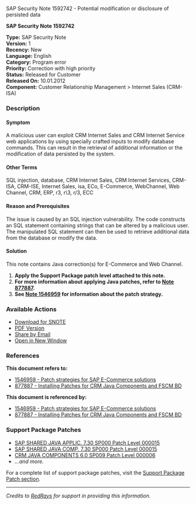 SAP Security Note 1592742 - Potential modification or disclosure of persisted data

**SAP Security Note 1592742**

**Type:** SAP Security Note  
**Version:** 1  
**Recency:** New  
**Language:** English  
**Category:** Program error  
**Priority:** Correction with high priority  
**Status:** Released for Customer  
**Released On:** 10.01.2012  
**Component:** Customer Relationship Management > Internet Sales (CRM-ISA)

### Description

#### Symptom
A malicious user can exploit CRM Internet Sales and CRM Internet Service web applications by using specially crafted inputs to modify database commands. This can result in the retrieval of additional information or the modification of data persisted by the system.

#### Other Terms
SQL injection, database, CRM Internet Sales, CRM Internet Services, CRM-ISA, CRM-ISE, Internet Sales, isa, ECo, E-Commerce, WebChannel, Web Channel, CRM, ERP, r3, r\3, r/3, ECC

#### Reason and Prerequisites
The issue is caused by an SQL injection vulnerability. The code constructs an SQL statement containing strings that can be altered by a malicious user. The manipulated SQL statement can then be used to retrieve additional data from the database or modify the data.

#### Solution
This note contains Java correction(s) for E-Commerce and Web Channel.

1. **Apply the Support Package patch level attached to this note.**
2. **For more information about applying Java patches, refer to [Note 877887](https://me.sap.com/notes/877887).**
3. **See [Note 1546959](https://me.sap.com/notes/1546959) for information about the patch strategy.**

### Available Actions
- [Download for SNOTE](https://notesdownloads.sap.com/note/0040000017249542017)
- [PDF Version](https://userapps.support.sap.com/sap/support/sfm/notes/print/0001592742?language=en-US&token=9A1E1B6336779D534BD3D5CFF894B443)
- [Share by Email](https://me.sap.com/notes/0001592742)
- [Open in New Window](https://me.sap.com/notes/0001592742)

### References

**This document refers to:**
- [1546959 - Patch strategies for SAP E-Commerce solutions](https://me.sap.com/notes/1546959)
- [877887 - Installing Patches for CRM Java Components and FSCM BD](https://me.sap.com/notes/877887)

**This document is referenced by:**
- [1546959 - Patch strategies for SAP E-Commerce solutions](https://me.sap.com/notes/1546959)
- [877887 - Installing Patches for CRM Java Components and FSCM BD](https://me.sap.com/notes/877887)

### Support Package Patches
- [SAP SHARED JAVA APPLIC. 7.30 SP000 Patch Level 000015](https://userapps.support.sap.com/sap/support/swdc/notes?cvnr=01200615320200017602&support_package=SP000&patch_level=000015)
- [SAP SHARED JAVA COMP. 7.30 SP000 Patch Level 000015](https://userapps.support.sap.com/sap/support/swdc/notes?cvnr=01200615320200017603&support_package=SP000&patch_level=000015)
- [CRM JAVA COMPONENTS 6.0 SP009 Patch Level 000006](https://userapps.support.sap.com/sap/support/swdc/notes?cvnr=01200314690200005028&support_package=SP009&patch_level=000006)
- *...and more.*

For a complete list of support package patches, visit the [Support Package Patch section](https://me.sap.com/notes/1592742#support-package-patch).

---
*Credits to [RedRays](https://redrays.io) for support in providing this information.*